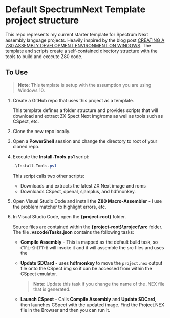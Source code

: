 # Default SpectrumNext Template project structure

This repo represents my current starter template for Spectrum Next assembly language projects. Heavily inspired by the blog post [CREATING A Z80 ASSEMBLY DEVELOPMENT ENVIRONMENT ON WINDOWS](https://specnext.dev/tutorials/creating-a-z80-assembly-development-environment-on-windows/). The template and scripts create a self-contained directory structure with the tools to build and execute Z80 code.

## To Use

> **Note**: This template is setup with the assumption you are using Windows 10.

1. Create a GitHub repo that uses this project as a template.

    This template defines a folder structure and provides scripts that will download and extract ZX Spect Next img/roms as well as tools such as CSpect, etc.

1. Clone the new repo locally.

1. Open a **PowerShell** session and change the directory to root of your cloned repo.

1. Execute the **Install-Tools.ps1** script:

    ```powershell
    .\Install-Tools.ps1
    ```

    This script calls two other scripts:

    * Downloads and extracts the latest ZX Next image and roms
    * Downloads CSpect, openal, sjamplus, and hdfmonkey.
  
1. Open Visual Studio Code and install the **Z80 Macro-Assembler** - I use the problem matcher to highlight errors, etc.

1. In Visual Studio Code, open the **{project-root}** folder.
  
    Source files are contained within the **{project-root}\project\src** folder. 
    The file **<project-root>\.vscode\Tasks.json** contains the following tasks:
  
    * **Compile Assembly** - This is mapped as the default build task, so `CTRL+SHIFT+B` will invoke it and it will assemble the src files and uses the 
    * **Update SDCard** - uses **hdfmonkey** to move the `project.nex` output file onto the CSpect img so it can be accessed from within the CSpect emulator.

      > **Note**: Update this task if you change the name of the .NEX file that is generated.

    * **Launch CSpect** - Calls **Compile Assembly** and **Update SDCard**, then launches CSpect with the updated image. Find the Project.NEX file in the Browser and then you can run it.
